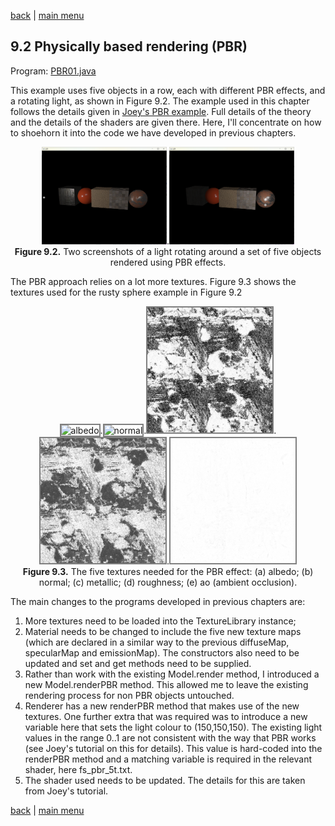 [back](ch9.md) | [main menu](../README.md)
 
## 9.2 Physically based rendering (PBR)

Program: [PBR01.java](/ch9_extras/ch9_2_PBR)

This example uses five objects in a row, each with different PBR effects, and a rotating light, as shown in Figure 9.2. The example used in this chapter follows the details given in [Joey's PBR example](https://learnopengl.com/PBR/Theory). Full details of the theory and the details of the shaders are given there. Here, I'll concentrate on how to shoehorn it into the code we have developed in previous chapters.

<p align="center">
  <img src="ch9_img/ch9_2_PBR1.png" alt="PBR" width="200">.<img src="ch9_img/ch9_2_PBR2.png" alt="PBR" width="200"><br>
  <strong>Figure 9.2.</strong> Two screenshots of a light rotating around a set of five objects rendered using PBR effects.
</p>

The PBR approach relies on a lot more textures. Figure 9.3 shows the textures used for the rusty sphere example in Figure 9.2

<p align="center">
  <img src="ch9_img/albedo.png" alt="albedo" width="200" style="border: 2px solid grey;">.<img src="ch9_img/normal.png" alt="normal" width="200" style="border: 2px solid grey;">.<img src="ch9_img/metallic.png" alt="metallic" width="200" style="border: 2px solid grey;">.<img src="ch9_img/roughness.png" alt="roughness" width="200" style="border: 2px solid grey;">.<img src="ch9_img/ao.png" alt="ao" width="200" style="border: 2px solid grey;"><br>
  <strong>Figure 9.3.</strong> The five textures needed for the PBR effect: (a) albedo; (b) normal; (c) metallic; (d) roughness; (e) ao (ambient occlusion).
</p>

The main changes to the programs developed in previous chapters are:

1. More textures need to be loaded into the TextureLibrary instance;
2. Material needs to be changed to include the five new texture maps (which are declared in a similar way to the previous diffuseMap, specularMap and emissionMap). The constructors also need to be updated and set and get methods need to be supplied.
3. Rather than work with the existing Model.render method, I introduced a new Model.renderPBR method. This allowed me to leave the existing rendering process for non PBR objects untouched.
4. Renderer has a new renderPBR method that makes use of the new textures. One further extra that was required was to introduce a new variable here that sets the light colour to (150,150,150). The existing light values in the range 0..1 are not consistent with the way that PBR works (see Joey's tutorial on this for details). This value is hard-coded into the renderPBR method and a matching variable is required in the relevant shader, here fs_pbr_5t.txt.
5. The shader used needs to be updated. The details for this are taken from Joey's tutorial.


[back](ch9.md) | [main menu](../README.md)